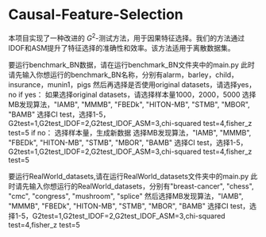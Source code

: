 # Causal-Feature-Selection
本项目实现了一种改进的 $G^2$-测试方法，用于因果特征选择。我们的方法通过IDOF和ASM提升了特征选择的准确性和效率。该方法适用于离散数据集。

要运行benchmark_BN数据，请在运行benchmark_BN文件夹中的main.py
此时请先输入你想运行的benchmark_BN名称，分别有alarm，barley，child，insurance，munin1，pigs
然后再选择是否使用original datasets，请选择yes，no
if yes：
    如果选择original datasets，请选择样本量1000，2000，5000
    选择MB发现算法，"IAMB", "MMMB", "FBEDk", "HITON-MB", "STMB", "MBOR", "BAMB"
    选择CI test，选择1-5，G2test=1,G2test_IDOF=2,G2test_IDOF_ASM=3,chi-squared test=4,fisher_z test=5
if no：
    选择样本量，生成新数据
    选择MB发现算法，"IAMB", "MMMB", "FBEDk", "HITON-MB", "STMB", "MBOR", "BAMB"
    选择CI test，选择1-5，G2test=1,G2test_IDOF=2,G2test_IDOF_ASM=3,chi-squared test=4,fisher_z test=5

要运行RealWorld_datasets,请在运行RealWorld_datasets文件夹中的main.py
此时请先输入你想运行的RealWorld_datasets，分别有"breast-cancer", "chess", "cmc", "congress", "mushroom", "splice"
然后选择MB发现算法，"IAMB", "MMMB", "FBEDk", "HITON-MB", "STMB", "MBOR", "BAMB"
选择CI test，选择1-5，G2test=1,G2test_IDOF=2,G2test_IDOF_ASM=3,chi-squared test=4,fisher_z test=5
